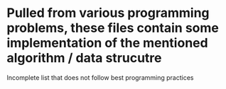 # Pulled from various programming problems, these files contain some implementation of the mentioned algorithm / data strucutre
Incomplete list that does not follow best programming practices
